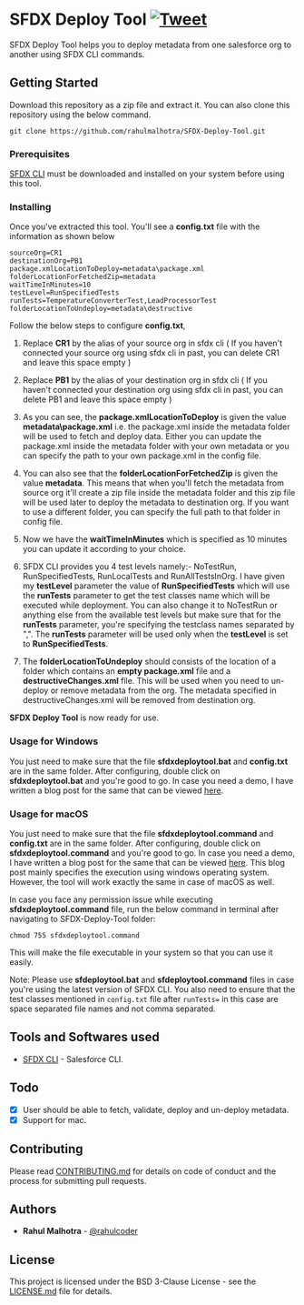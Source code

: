 # SFDX Deploy Tool [![Tweet](https://img.shields.io/twitter/url/http/shields.io.svg?style=social&logo=twitter)](https://twitter.com/intent/tweet?text=Check%20out%20this%20amazing%20salesforce%20deployment%20tool.%20It%20helps%20you%20to%20deploy%20metadata%20from%20one%20org%20to%20another%20for%20free%20using%20sfdx%20cli.&url=https://github.com/rahulmalhotra/SFDX-Deployment-Tool&via=rahulcoder&hashtags=salesforcedx,sfdcstop,salesforce,sfdxcli)

SFDX Deploy Tool helps you to deploy metadata from one salesforce org to another using SFDX CLI commands.

## Getting Started

Download this repository as a zip file and extract it. You can also clone this repository using the below command.
```
git clone https://github.com/rahulmalhotra/SFDX-Deploy-Tool.git
```

### Prerequisites

[SFDX CLI](https://developer.salesforce.com/tools/sfdxcli) must be downloaded and installed on your system before using this tool.

### Installing

Once you've extracted this tool. You'll see a **config.txt** file with the information as shown below
```
sourceOrg=CR1
destinationOrg=PB1
package.xmlLocationToDeploy=metadata\package.xml
folderLocationForFetchedZip=metadata
waitTimeInMinutes=10
testLevel=RunSpecifiedTests
runTests=TemperatureConverterTest,LeadProcessorTest
folderLocationToUndeploy=metadata\destructive
```
Follow the below steps to configure **config.txt**,

1. Replace **CR1** by the alias of your source org in sfdx cli ( If you haven't connected your source org using sfdx cli in past, you can delete CR1 and leave this space empty )

2. Replace **PB1** by the alias of your destination org in sfdx cli ( If you haven't connected your destination org using sfdx cli in past, you can delete PB1 and leave this space empty )

3. As you can see, the **package.xmlLocationToDeploy** is given the value **metadata\package.xml** i.e. the package.xml inside the metadata folder will be used to fetch and deploy data.
Either you can update the package.xml inside the metadata folder with your own metadata or you can specify the path to your own package.xml in the config file.

4. You can also see that the **folderLocationForFetchedZip** is given the value **metadata**. This means that when you'll fetch the metadata from source org it'll create a zip file inside 
the metadata folder and this zip file will be used later to deploy the metadata to destination org. If you want to use a different folder, you can specify the full path to that folder in config file.

5. Now we have the **waitTimeInMinutes** which is specified as 10 minutes you can update it according to your choice.

6. SFDX CLI provides you 4 test levels namely:- NoTestRun, RunSpecifiedTests, RunLocalTests and RunAllTestsInOrg. I have given my **testLevel** parameter the value of **RunSpecifiedTests** which will use the **runTests** parameter to get the test classes name which will be executed while deployment. 
You can also change it to NoTestRun or anything else from the available test levels but make sure that for the **runTests** parameter, you're specifying the testclass names separated by ",". The **runTests** parameter will be used only when the **testLevel** is set to **RunSpecifiedTests**.

7. The **folderLocationToUndeploy** should consists of the location of a folder which contains an **empty package.xml** file and a **destructiveChanges.xml** file. This will be used when you need to un-deploy or remove metadata from the org. The metadata specified in destructiveChanges.xml will be removed from destination org.

**SFDX Deploy Tool** is now ready for use.

### Usage for Windows

You just need to make sure that the file **sfdxdeploytool.bat** and **config.txt** are in the same folder. 
After configuring, double click on **sfdxdeploytool.bat** and you're good to go. In case you need a demo, 
I have written a blog post for the same that can be viewed [here](https://www.sfdcstop.com/2019/06/sfdx-deploy-tool.html).

### Usage for macOS

You just need to make sure that the file **sfdxdeploytool.command** and **config.txt** are in the same folder. 
After configuring, double click on **sfdxdeploytool.command** and you're good to go. In case you need a demo, 
I have written a blog post for the same that can be viewed [here](https://www.sfdcstop.com/2019/06/sfdx-deploy-tool.html). This blog post mainly specifies the execution using windows operating system. However, the tool will work exactly the same in case of macOS as well.

In case you face any permission issue while executing **sfdxdeploytool.command** file, run the below command in terminal after navigating to SFDX-Deploy-Tool folder:

```
chmod 755 sfdxdeploytool.command
```

This will make the file executable in your system so that you can use it easily.

Note: Please use **sfdeploytool.bat** and **sfdeploytool.command** files in case you're using the latest version of SFDX CLI. You also need to ensure that the test classes mentioned in `config.txt` file after `runTests=` in this case are space separated file names and not comma separated.

## Tools and Softwares used

* [SFDX CLI](https://developer.salesforce.com/tools/sfdxcli) - Salesforce CLI.

## Todo

- [x] User should be able to fetch, validate, deploy and un-deploy metadata.
- [x] Support for mac.

## Contributing

Please read [CONTRIBUTING.md](CONTRIBUTING.md) for details on code of conduct and the process for submitting pull requests.

## Authors

* **Rahul Malhotra** - [@rahulcoder](https://twitter.com/rahulcoder)

## License

This project is licensed under the BSD 3-Clause License - see the [LICENSE.md](LICENSE.md) file for details.

